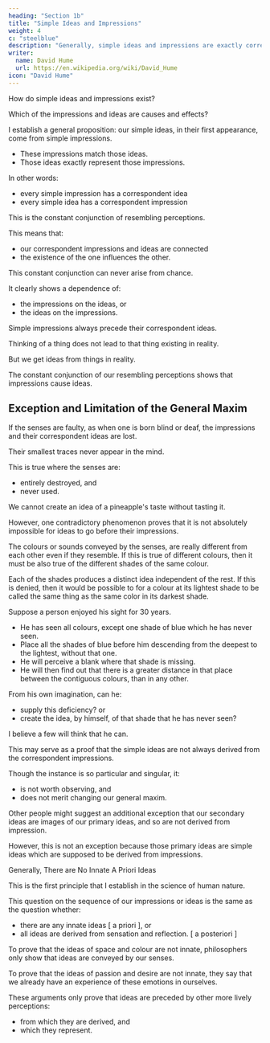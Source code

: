 ```yaml
---
heading: "Section 1b"
title: "Simple Ideas and Impressions"
weight: 4
c: "steelblue"
description: "Generally, simple ideas and impressions are exactly correspondent, as the complex are formed from them"
writer:
  name: David Hume
  url: https://en.wikipedia.org/wiki/David_Hume
icon: "David Hume"
---
```




<!-- Generally, simple ideas and impressions are exactly correspondent, as the complex are formed from them. -->

How do simple ideas and impressions exist?

Which of the impressions and ideas are causes and effects?

<!-- The full examination of this question is the subject of the present treatise. -->

I establish a general proposition: our simple ideas, in their first appearance, come from simple impressions.
- These impressions match those ideas.
- Those ideas exactly represent those impressions.

<!-- To prove this, I seek phenomena that are obvious, numerous, and conclusive.

First, I clarify the general proposition so that: -->

In other words:
- every simple impression has a correspondent idea
- every simple idea has a correspondent impression

This is the constant conjunction of resembling perceptions.

This means that:
- our correspondent impressions and ideas are connected
- the existence of the one influences the other.

This constant conjunction can never arise from chance.

It clearly shows a dependence of:
- the impressions on the ideas, or
- the ideas on the impressions.

<!-- I then consider the sequence of their first appearance to know on which side this dependence lies.
By constant experience, I find that the  -->

Simple impressions always precede their correspondent ideas.

 <!-- but never appear in the contrary order. -->


<!-- To give a child an idea of scarlet or orange, of sweet or bitter, I present the objects.

I convey to him these impressions.

But I do not absurdly try to make him produce a red object by making him think about the red colour. -->


Thinking of a thing does not lead to that thing existing in reality.

<!-- as an impression in reality. -->

But we get ideas from things in reality.  

<!-- We cannot perceive any colour or feel any sensation by merely thinking of them.

On the other hand, we find that any impression is constantly followed by an idea which resembles it. -->

<!-- It is only different in the degrees of force and liveliness. -->

The constant conjunction of our resembling perceptions shows that impressions cause ideas.

<!-- This priority of the impressions is an equal proof that our impressions are the causes of our ideas, not our ideas of our impressions. -->


## Exception and Limitation of the General Maxim

If the senses are faulty, as when one is born blind or deaf, the impressions and their correspondent ideas are lost.

Their smallest traces never appear in the mind.

This is true where the senses are:
- entirely destroyed, and
- never used.

We cannot create an idea of a pineapple's taste without tasting it.

However, one contradictory phenomenon proves that it is not absolutely impossible for ideas to go before their impressions.

The colours or sounds conveyed by the senses, are really different from each other even if they resemble.
If this is true of different colours, then it must be also true of the different shades of the same colour.

Each of the shades produces a distinct idea independent of the rest.
If this is denied, then it would be possible to for a colour at its lightest shade to be called the same thing as the same color in its darkest shade.

Suppose a person enjoyed his sight for 30 years.
- He has seen all colours, except one shade of blue which he has never seen.
- Place all the shades of blue before him descending from the deepest to the lightest, without that one.
- He will perceive a blank where that shade is missing.
- He will then find out that there is a greater distance in that place between the contiguous colours, than in any other.

From his own imagination, can he:
- supply this deficiency? or
- create the idea, by himself, of that shade that he has never seen?

I believe a few will think that he can.

This may serve as a proof that the simple ideas are not always derived from the correspondent impressions.

Though the instance is so particular and singular, it:
- is not worth observing, and
- does not merit changing our general maxim.

Other people might suggest an additional exception that our secondary ideas are images of our primary ideas, and so are not derived from impression.

However, this is not an exception because those primary ideas are simple ideas which are supposed to be derived from impressions.

Generally, There are No Innate A Priori Ideas

This is the first principle that I establish in the science of human nature.

This question on the sequence of our impressions or ideas is the same as the question whether:
- there are any innate ideas [ a priori ], or
- all ideas are derived from sensation and reflection. [ a posteriori ]

To prove that the ideas of space and colour are not innate, philosophers only show that ideas are conveyed by our senses.

To prove that the ideas of passion and desire are not innate, they say that we already have an experience of these emotions in ourselves.

These arguments only prove that ideas are preceded by other more lively perceptions:
- from which they are derived, and
- which they represent.
